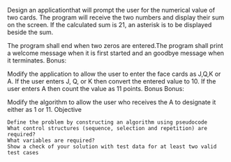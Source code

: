 Design an applicationthat will prompt the user for the numerical value of two cards. The program will receive the two numbers and display their sum on the screen. If the calculated sum is 21, an asterisk is to be displayed beside the sum.

The program shall end when two zeros are entered.The program shall print a welcome message when it is first started and an goodbye message when it terminates.
Bonus:

Modify the application to allow the user to enter the face cards as J,Q,K or A. If the user enters J, Q, or K then convert the entered value to 10. If the user enters A then count the value as 11 points.
Bonus Bonus:

Modify the algorithm to allow the user who receives the A to designate it either as 1 or 11.
Objective

    Define the problem by constructing an algorithm using pseudocode
    What control structures (sequence, selection and repetition) are required?
    What variables are required?
    Show a check of your solution with test data for at least two valid test cases
